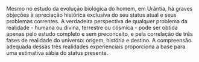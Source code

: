 ﻿Mesmo no estudo da evolução biológica do homem, em Urântia, há graves objeções à apreciação histórica exclusiva do seu status atual e seus problemas correntes. A verdadeira perspectiva de qualquer problema da realidade - humana ou divina, terrestre ou cósmica - pode ser obtida apenas pelo estudo completo e sem preconceito, e pela correlação de três fases de realidade do universo: origem, história e destino. A compreensão adequada dessas três realidades experienciais proporciona a base para uma estimativa sábia do status presente.